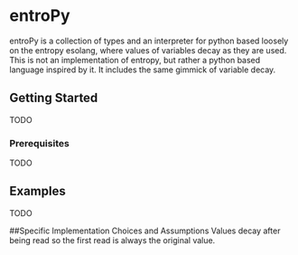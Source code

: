 # entroPy

entroPy is a collection of types and an interpreter for python based loosely on the
entropy esolang, where values of variables decay as they are used. This is not an
implementation of entropy, but rather a python based language inspired by it. It includes
the same gimmick of variable decay.

## Getting Started

TODO

### Prerequisites

TODO

## Examples

TODO

##Specific Implementation Choices and Assumptions
Values decay after being read so the first read is always the original value.